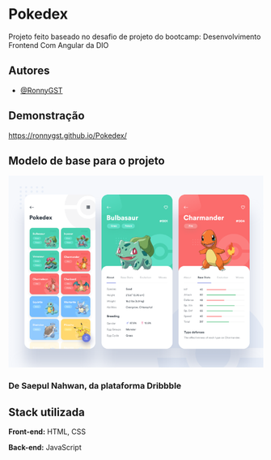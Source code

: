 
# Pokedex

Projeto feito baseado no desafio de projeto do bootcamp: Desenvolvimento Frontend Com Angular da DIO



## Autores

- [@RonnyGST](https://github.com/RonnyGST)



## Demonstração

https://ronnygst.github.io/Pokedex/



## Modelo de base para o projeto

![image](./pokedex2.png)
### De Saepul Nahwan, da plataforma Dribbble



## Stack utilizada

**Front-end:** HTML, CSS

**Back-end:** JavaScript